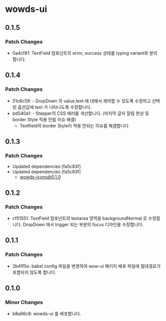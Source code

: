 # wowds-ui

## 0.1.5

### Patch Changes

- 0a4cf81: TextField 컴포넌트의 error, success 상태를 typing variant와 분리합니다.

## 0.1.4

### Patch Changes

- 51c6c59: - DropDown 의 value,text 에 대해서 제어할 수 있도록 수정하고 선택된 옵션값에 text 가 나타나도록 수정합니다.
- bd540a1: - Stepper의 CSS 에러를 개선합니다. (마지막 글자 잘림 현상 및 border Style 적용 안됨 이슈 해결)
  - Textfield의 border Style이 적용 안되는 이슈를 해결합니다

## 0.1.3

### Patch Changes

- Updated dependencies [fa5c83f]
- Updated dependencies [fa5c83f]
  - wowds-icons@0.1.0

## 0.1.2

### Patch Changes

- cf51551: TextField 컴포넌트의 textarea 영역을 backgroundNormal 로 수정합니다.
  DropDown 에서 trigger 되는 부분의 focus 디자인을 수정합니다.

## 0.1.1

### Patch Changes

- 2b41f5e: babel config 파일을 변경하여 wow-ui 패키지 배포 파일에 절대경로가 포함되지 않도록 합니다.

## 0.1.0

### Minor Changes

- b8a66c8: wowds-ui 를 배포합니다.
